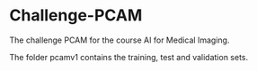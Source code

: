 # Challenge-PCAM
The challenge PCAM for the course AI for Medical Imaging. 

The folder pcamv1 contains the training, test and validation sets. 
